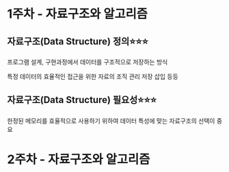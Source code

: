 # 1주차 - 자료구조와 알고리즘
## 자료구조(Data Structure) 정의⭐⭐⭐
프로그램 설계, 구현과정에서 데이터를 구조적으로 저장하는 방식

특정 데이터의 효율적인 접근을 위한 자료의 조직 관리 저장 삽입 등등
## 자료구조(Data Structure) 필요성⭐⭐⭐
한정된 메모리를 효율적으로 사용하기 위하여 데이터 특성에 맞는 자료구조의 선택이 중요



  
# 2주차 - 자료구조와 알고리즘
